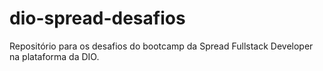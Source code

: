 # dio-spread-desafios
Repositório para os desafios do bootcamp da Spread Fullstack Developer na plataforma da DIO.
